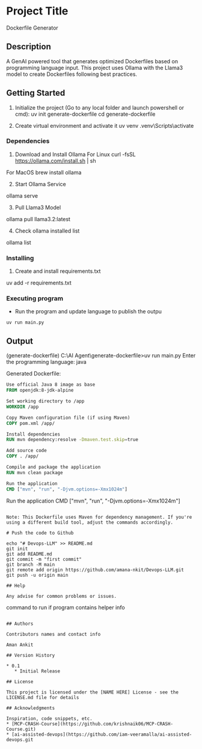 # Project Title

Dockerfile Generator

## Description

A GenAI powered tool that generates optimized Dockerfiles based on programming language input. This project uses Ollama with the Llama3 model to create Dockerfiles following best practices.

## Getting Started

1. Initialize the project (Go to any local folder and launch powershell or cmd):
uv init generate-dockerfile
cd generate-dockerfile

3. Create virtual environment and activate it
uv venv
.venv\Scripts\activate


### Dependencies

1. Download and Install Ollama
 For Linux
 curl -fsSL https://ollama.com/install.sh | sh

 For MacOS
 brew install ollama

2. Start Ollama Service

 ollama serve

3. Pull Llama3 Model

 ollama pull llama3.2:latest 

4. Check ollama installed list

 ollama list  

### Installing

1. Create and install requirements.txt

 uv add -r requirements.txt

### Executing program

 * Run the program and update language to publish the outpu
 ```
 uv run main.py
 ```

## Output

 (generate-dockerfile) C:\AI Agent\generate-dockerfile>uv run main.py
 Enter the programming language: java

 Generated Dockerfile:

 ```dockerfile
 Use official Java 8 image as base
 FROM openjdk:8-jdk-alpine

 Set working directory to /app
 WORKDIR /app

 Copy Maven configuration file (if using Maven)
 COPY pom.xml /app/

 Install dependencies
 RUN mvn dependency:resolve -Dmaven.test.skip=true

 Add source code
 COPY . /app/

 Compile and package the application
 RUN mvn clean package

 Run the application
 CMD ["mvn", "run", "-Djvm.options=-Xmx1024m"]
 ```

 Run the application
 CMD ["mvn", "run", "-Djvm.options=-Xmx1024m"]
 ```

 Note: This Dockerfile uses Maven for dependency management. If you're using a different build tool, adjust the commands accordingly.

# Push the code to Github

 echo "# Devops-LLM" >> README.md
 git init
 git add README.md
 git commit -m "first commit"
 git branch -M main
 git remote add origin https://github.com/amana-nkit/Devops-LLM.git
 git push -u origin main

 ## Help

 Any advise for common problems or issues.
 ```
 command to run if program contains helper info
 ```

 ## Authors

 Contributors names and contact info

 Aman Ankit

## Version History

* 0.1
    * Initial Release

## License

This project is licensed under the [NAME HERE] License - see the LICENSE.md file for details

## Acknowledgments

Inspiration, code snippets, etc.
* [MCP-CRASH-Course](https://github.com/krishnaik06/MCP-CRASH-Course.git)
* [ai-assisted-devops](https://github.com/iam-veeramalla/ai-assisted-devops.git
